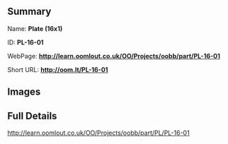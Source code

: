 

## Summary
 
Name: __Plate (16x1)__

ID: __PL-16-01__

WebPage: __http://learn.oomlout.co.uk/OO/Projects/oobb/part/PL-16-01__

Short URL: __http://oom.lt/PL-16-01__


## Images




## Full Details

 http://learn.oomlout.co.uk/OO/Projects/oobb/part/PL/PL-16-01

